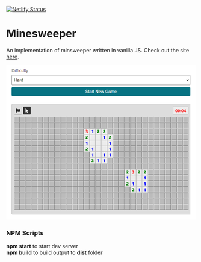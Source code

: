 [![Netlify Status](https://api.netlify.com/api/v1/badges/22eab493-b259-4363-beb1-cd744f1c4754/deploy-status)](https://minesweeper.asquith.dev)

# Minesweeper

An implementation of minsweeper written in vanilla JS. Check out the site [here](https://minesweeper.asquith.dev).

![Game in Progress](/github/game-in-progress.png?raw=true)

### NPM Scripts

**npm start** to start dev server <br/>
**npm build** to build output to **dist** folder
